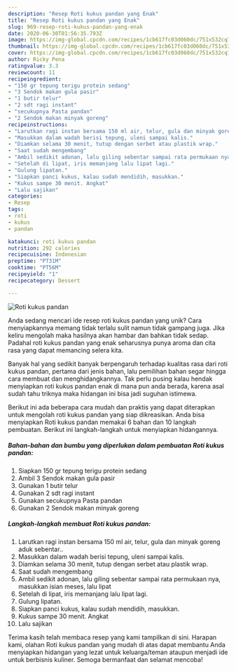```yaml
---
description: "Resep Roti kukus pandan yang Enak"
title: "Resep Roti kukus pandan yang Enak"
slug: 969-resep-roti-kukus-pandan-yang-enak
date: 2020-06-30T01:56:35.793Z
image: https://img-global.cpcdn.com/recipes/1cb617fc03d060dc/751x532cq70/roti-kukus-pandan-foto-resep-utama.jpg
thumbnail: https://img-global.cpcdn.com/recipes/1cb617fc03d060dc/751x532cq70/roti-kukus-pandan-foto-resep-utama.jpg
cover: https://img-global.cpcdn.com/recipes/1cb617fc03d060dc/751x532cq70/roti-kukus-pandan-foto-resep-utama.jpg
author: Ricky Pena
ratingvalue: 3.3
reviewcount: 11
recipeingredient:
- "150 gr tepung terigu protein sedang"
- "3 Sendok makan gula pasir"
- "1 butir telur"
- "2 sdt ragi instant"
- "secukupnya Pasta pandan"
- "2 Sendok makan minyak goreng"
recipeinstructions:
- "Larutkan ragi instan bersama 150 ml air, telur, gula dan minyak goreng aduk sebentar.."
- "Masukkan dalam wadah berisi tepung, uleni sampai kalis."
- "Diamkan selama 30 menit, tutup dengan serbet atau plastik wrap."
- "Saat sudah mengembang"
- "Ambil sedikit adonan, lalu giling sebentar sampai rata permukaan nya, masukkan isian meses, lalu lipat"
- "Setelah di lipat, iris memanjang lalu lipat lagi."
- "Gulung lipatan."
- "Siapkan panci kukus, kalau sudah mendidih, masukkan."
- "Kukus sampe 30 menit. Angkat"
- "Lalu sajikan"
categories:
- Resep
tags:
- roti
- kukus
- pandan

katakunci: roti kukus pandan 
nutrition: 292 calories
recipecuisine: Indonesian
preptime: "PT31M"
cooktime: "PT56M"
recipeyield: "1"
recipecategory: Dessert

---
```



![Roti kukus pandan](https://img-global.cpcdn.com/recipes/1cb617fc03d060dc/751x532cq70/roti-kukus-pandan-foto-resep-utama.jpg)

Anda sedang mencari ide resep roti kukus pandan yang unik? Cara menyiapkannya memang tidak terlalu sulit namun tidak gampang juga. Jika keliru mengolah maka hasilnya akan hambar dan bahkan tidak sedap. Padahal roti kukus pandan yang enak seharusnya punya aroma dan cita rasa yang dapat memancing selera kita.



Banyak hal yang sedikit banyak berpengaruh terhadap kualitas rasa dari roti kukus pandan, pertama dari jenis bahan, lalu pemilihan bahan segar hingga cara membuat dan menghidangkannya. Tak perlu pusing kalau hendak menyiapkan roti kukus pandan enak di mana pun anda berada, karena asal sudah tahu triknya maka hidangan ini bisa jadi suguhan istimewa.


Berikut ini ada beberapa cara mudah dan praktis yang dapat diterapkan untuk mengolah roti kukus pandan yang siap dikreasikan. Anda bisa menyiapkan Roti kukus pandan memakai 6 bahan dan 10 langkah pembuatan. Berikut ini langkah-langkah untuk menyiapkan hidangannya.

<!--inarticleads1-->

##### Bahan-bahan dan bumbu yang diperlukan dalam pembuatan Roti kukus pandan:

1. Siapkan 150 gr tepung terigu protein sedang
1. Ambil 3 Sendok makan gula pasir
1. Gunakan 1 butir telur
1. Gunakan 2 sdt ragi instant
1. Gunakan secukupnya Pasta pandan
1. Gunakan 2 Sendok makan minyak goreng




<!--inarticleads2-->

##### Langkah-langkah membuat Roti kukus pandan:

1. Larutkan ragi instan bersama 150 ml air, telur, gula dan minyak goreng aduk sebentar..
1. Masukkan dalam wadah berisi tepung, uleni sampai kalis.
1. Diamkan selama 30 menit, tutup dengan serbet atau plastik wrap.
1. Saat sudah mengembang
1. Ambil sedikit adonan, lalu giling sebentar sampai rata permukaan nya, masukkan isian meses, lalu lipat
1. Setelah di lipat, iris memanjang lalu lipat lagi.
1. Gulung lipatan.
1. Siapkan panci kukus, kalau sudah mendidih, masukkan.
1. Kukus sampe 30 menit. Angkat
1. Lalu sajikan




Terima kasih telah membaca resep yang kami tampilkan di sini. Harapan kami, olahan Roti kukus pandan yang mudah di atas dapat membantu Anda menyiapkan hidangan yang lezat untuk keluarga/teman ataupun menjadi ide untuk berbisnis kuliner. Semoga bermanfaat dan selamat mencoba!
